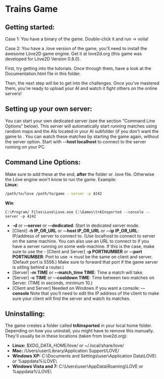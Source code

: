Trains Game
==============================

Getting started:
------------------------------
Case 1: You have a binary of the game. Double-click it and run -> voila!

Case 2: You have a .love version of the game, you'll need to install the awesome Löve2D game engine. Get it at love2d.org (this game was developed for Löve2D Version 0.8.0).

First, try getting into the tutorials. Once through them, have a look at the Documentation.html file in this folder.

Then, the next step will be to get into the challenges. Once you've mastered them, you're ready to upload your AI and watch it fight others on the online servers!

Setting up your own server:
------------------------------
You can start your own dedicated server (see the section "Command Line Options" below). 
This server will automatically start running matches using random maps and the AIs located in your AI subfolder (if you don't want the game to . You can watch these matches by starting the game again, without the server option. Start with **--host localhost** to connect to the server running on your PC.

Command Line Options:
------------------------------
Make sure to add these at the end, __after__ the folder or .love file. Otherwise the Löve engine won't know to run the game.
Example:  
**Linux:**
```bash
/path/to/love /path/to/game --server -p 4242
```
**Win**
```dos
C:\Program/ Files\Love\Love.exe C:\Games\trAInsported --console --server -p 4242
```
- **-d** or **--server** or **--dedicated**: Start in dedicated server mode.
- [Client] **-h IP_OR_URL** or **--host IP_OR_URL** or **--ip IP_OR_URL**: IP/address of server to connect to. (Use localhost to connect to server on the same machine. You can also use an URL to connect to if you have a server running on some web-machine. If this is the case, make sure to use the - [Client and Server] **-p PORTNUMBER** or **--port PORTNUMBER**:  Port to use -> must be the same on client and server.(Default port is 5556.) Make sure to forward that port if the game server is sitting behind a router.)
- [Server] **-m TIME** or **--match_time TIME**: Time a match will take.
- [Server] **-c TIME** or **--cooldown TIME**: Time between two matches on Server. (TIME in seconds, minimum 10.)
- [Client and Server] Needed on Windows if you want a console: **--console**
Note that you'll need to edit the IP address of the client to make sure your client will find the server and watch its matches.

Uninstalling:
------------------------------
The game creates a folder called **trAInsported** in your local home folder. Depending on how you uninstall, you might have to remove this manually. They'll usually be in these locations (taken from love2d.org):
- **Linux:** $XDG\_DATA\_HOME/love/ or ~/.local/share/love/
- **Mac:** /Users/user/Library/Application Support/LOVE/ 
- **Windows XP:** C:\Documents and Settings\user\Application Data\LOVE\ or %appdata%\LOVE\
- **Windows Vista and 7:** C:\Users\user\AppData\Roaming\LOVE or %appdata%\LOVE\
